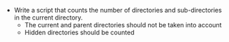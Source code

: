- Write a script that counts the number of directories and sub-directories in the current directory.
	- The current and parent directories should not be taken into account
	- Hidden directories should be counted
